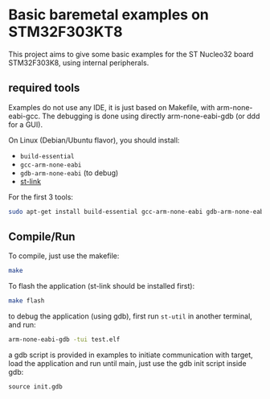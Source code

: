 # Basic baremetal examples on STM32F303KT8

This project aims to give some basic examples for the ST Nucleo32 board STM32F303K8, using internal peripherals. 

## required tools

Examples do not use any IDE, it is just based on Makefile, with arm-none-eabi-gcc. 
The debugging is done using directly arm-none-eabi-gdb (or ddd for a GUI).

On Linux (Debian/Ubuntu flavor), you should install:
 * `build-essential`
 * `gcc-arm-none-eabi`
 * `gdb-arm-none-eabi` (to debug)
 * [st-link](https://github.com/texane/stlink)

For the first 3 tools:
```sh
sudo apt-get install build-essential gcc-arm-none-eabi gdb-arm-none-eabi
```

## Compile/Run

To compile, just use the makefile:

```sh
make
```

To flash the application (st-link should be installed first):

```sh
make flash
```

to debug the application (using gdb), first run `st-util` in another terminal, and run:

```sh
arm-none-eabi-gdb -tui test.elf
```

a gdb script is provided in examples to initiate communication with target, load the application and run until main, just use the gdb init script inside gdb: 

```gdb
source init.gdb
```


